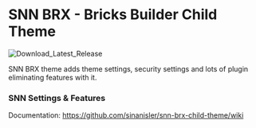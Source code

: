 # SNN BRX - Bricks Builder Child Theme


![Download_Latest_Release](https://img.shields.io/badge/downloads-13k%2Fmonth-brightgreen)


SNN BRX theme adds theme settings, security settings and lots of plugin eliminating features with it. 


### SNN Settings & Features

Documentation: https://github.com/sinanisler/snn-brx-child-theme/wiki
